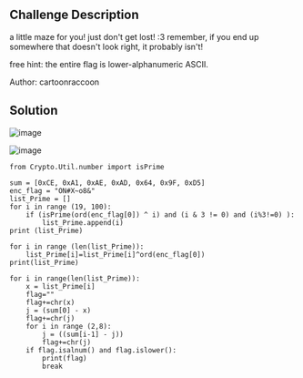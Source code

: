 ## Challenge Description 

a little maze for you! just don't get lost! :3 remember, if you end up somewhere that doesn't look right, it probably isn't!

free hint: the entire flag is lower-alphanumeric ASCII.

Author: cartoonraccoon

## Solution

![image](https://hackmd.io/_uploads/BJs9f8r56.png)

![image](https://hackmd.io/_uploads/B18jf8S5a.png)


```
from Crypto.Util.number import isPrime

sum = [0xCE, 0xA1, 0xAE, 0xAD, 0x64, 0x9F, 0xD5]
enc_flag = "ON#X~o8&"
list_Prime = []
for i in range (19, 100):
    if (isPrime(ord(enc_flag[0]) ^ i) and (i & 3 != 0) and (i%3!=0) ):
        list_Prime.append(i)
print (list_Prime)

for i in range (len(list_Prime)):
    list_Prime[i]=list_Prime[i]^ord(enc_flag[0])
print(list_Prime)

for i in range(len(list_Prime)):
    x = list_Prime[i]
    flag=""
    flag+=chr(x)
    j = (sum[0] - x)
    flag+=chr(j)
    for i in range (2,8):
        j = ((sum[i-1] - j))
        flag+=chr(j)
    if flag.isalnum() and flag.islower():
        print(flag)
        break
```

